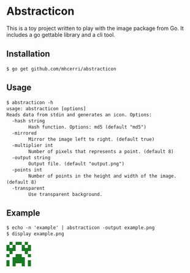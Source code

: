 Abstracticon
============

This is a toy project written to play with the image package from Go. It
includes a go gettable library and a cli tool.

Installation
------------

```console
$ go get github.com/mhcerri/abstracticon
```

Usage
-----

```console
$ abstracticon -h
usage: abstracticon [options]
Reads data from stdin and generates an icon. Options:
  -hash string
    	Hash function. Options: md5 (default "md5")
  -mirrored
    	Mirror the image left to right. (default true)
  -multiplier int
    	Number of pixels that represents a point. (default 8)
  -output string
    	Output file. (default "output.png")
  -points int
    	Number of points in the height and width of the image. (default 8)
  -transparent
    	Use transparent background.
```

Example
-------

```console
$ echo -n 'example' | abstracticon -output example.png
$ display example.png
```

![example.png](/example.png?raw=true)
